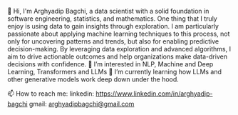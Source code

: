  👋 Hi, I'm Arghyadip Bagchi, a data scientist with a solid foundation in software engineering, statistics, and mathematics. One thing that I truly enjoy is using data to gain insights through exploration. I am particularly passionate about applying machine learning techniques to this process, not only for uncovering patterns and trends, but also for enabling predictive decision-making. By leveraging data exploration and advanced algorithms, I aim to drive actionable outcomes and help organizations make data-driven decisions with confidence.
 👀 I’m interested in NLP, Machine and Deep Learning, Transformers and LLMs
 🌱 I’m currently learning how LLMs and other generative models work deep down under the hood.

 📫 How to reach me:
 linkedin: https://www.linkedin.com/in/arghyadip-bagchi
 gmail: arghyadipbagchi@gmail.com

<!---
- 💞️ I’m looking to collaborate on ...
- 😄 Pronouns: ...
- ⚡ Fun fact: ...
--->

<!---
ArghyadipB/ArghyadipB is a ✨ special ✨ repository because its `README.md` (this file) appears on your GitHub profile.
You can click the Preview link to take a look at your changes.
--->
